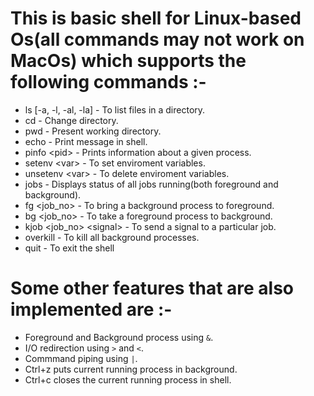 # This is basic shell for Linux-based Os(all commands may not work on MacOs) which supports the following commands :- 
* ls [-a, -l, -al, -la] - To list files in a directory.
* cd - Change directory.
* pwd - Present working directory.
* echo - Print message in shell.
* pinfo \<pid\> - Prints information about a given process.
* setenv \<var\> <value> - To set enviroment variables.
* unsetenv \<var\> - To delete enviroment variables.
* jobs - Displays status of all jobs running(both foreground and background).
* fg \<job_no\> - To bring a background process to foreground.
* bg \<job_no\> - To take a foreground process to background.
* kjob \<job_no\> \<signal\> - To send a signal to a particular job.
* overkill - To kill all background processes. 
* quit - To exit the shell

# Some other features that are also implemented are :-  
* Foreground and Background process using `&`.
* I/O redirection using `>` and `<`.
* Commmand piping using `|`.
* Ctrl+z puts current running process in background.
* Ctrl+c closes the current running process in shell.
